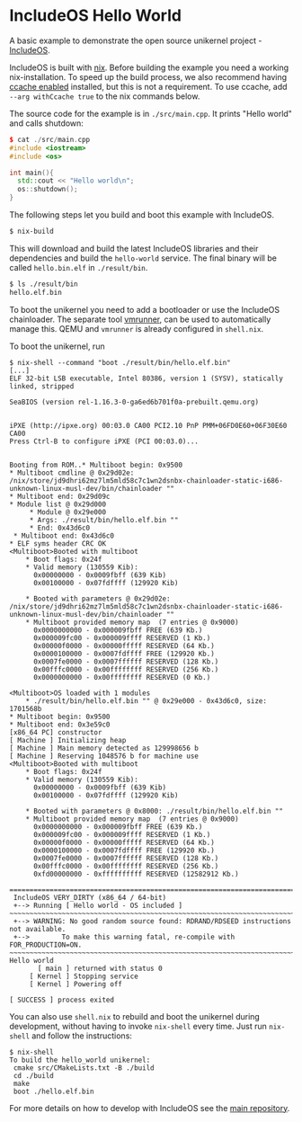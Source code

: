 # IncludeOS Hello World
A basic example to demonstrate the open source unikernel project - [IncludeOS](https://github.com/includeos/includeos).

IncludeOS is built with [nix](https://nixos.org). Before building the example
you need a working nix-installation. To speed up the build process, we also
recommend having [ccache enabled](https://nixos.wiki/wiki/CCache) installed, but this is
not a requirement. To use ccache, add `--arg withCcache true` to the nix commands below.

The source code for the example is in `./src/main.cpp`. It prints "Hello world" and calls shutdown:
```c++
$ cat ./src/main.cpp
#include <iostream>
#include <os>

int main(){
  std::cout << "Hello world\n";
  os::shutdown();
}
```

The following steps let you build and boot this example with IncludeOS.

```bash
$ nix-build
```

This will download and build the latest IncludeOS libraries and their
dependencies and build the `hello-world` service. The final binary will be
called `hello.bin.elf` in `./result/bin`.

```bash
$ ls ./result/bin
hello.elf.bin
```

To boot the unikernel you need to add a bootloader or use the IncludeOS
chainloader. The separate tool
[vmrunner](https://github.com/includeos/vmrunner), can be used to automatically
manage this. QEMU and `vmrunner` is already configured in `shell.nix`.

To boot the unikernel, run

```
$ nix-shell --command "boot ./result/bin/hello.elf.bin"
[...]
ELF 32-bit LSB executable, Intel 80386, version 1 (SYSV), statically linked, stripped

SeaBIOS (version rel-1.16.3-0-ga6ed6b701f0a-prebuilt.qemu.org)


iPXE (http://ipxe.org) 00:03.0 CA00 PCI2.10 PnP PMM+06FD0E60+06F30E60 CA00
Press Ctrl-B to configure iPXE (PCI 00:03.0)...


Booting from ROM..* Multiboot begin: 0x9500
* Multiboot cmdline @ 0x29d02e: /nix/store/jd9dhri62mz7lm5mld58c7c1wn2dsnbx-chainloader-static-i686-unknown-linux-musl-dev/bin/chainloader ""
* Multiboot end: 0x29d09c
* Module list @ 0x29d000
	 * Module @ 0x29e000
	 * Args: ./result/bin/hello.elf.bin ""
 	 * End: 0x43d6c0
 * Multiboot end: 0x43d6c0
* ELF syms header CRC OK
<Multiboot>Booted with multiboot
	* Boot flags: 0x24f
	* Valid memory (130559 Kib):
	  0x00000000 - 0x0009fbff (639 Kib)
	  0x00100000 - 0x07fdffff (129920 Kib)

	* Booted with parameters @ 0x29d02e: /nix/store/jd9dhri62mz7lm5mld58c7c1wn2dsnbx-chainloader-static-i686-unknown-linux-musl-dev/bin/chainloader ""
	* Multiboot provided memory map  (7 entries @ 0x9000)
	  0x0000000000 - 0x000009fbff FREE (639 Kb.)
	  0x000009fc00 - 0x000009ffff RESERVED (1 Kb.)
	  0x00000f0000 - 0x00000fffff RESERVED (64 Kb.)
	  0x0000100000 - 0x0007fdffff FREE (129920 Kb.)
	  0x0007fe0000 - 0x0007ffffff RESERVED (128 Kb.)
	  0x00fffc0000 - 0x00ffffffff RESERVED (256 Kb.)
	  0x0000000000 - 0x00ffffffff RESERVED (0 Kb.)

<Multiboot>OS loaded with 1 modules
	* ./result/bin/hello.elf.bin "" @ 0x29e000 - 0x43d6c0, size: 1701568b
* Multiboot begin: 0x9500
* Multiboot end: 0x3e59c0
[x86_64 PC] constructor
[ Machine ] Initializing heap
[ Machine ] Main memory detected as 129998656 b
[ Machine ] Reserving 1048576 b for machine use
<Multiboot>Booted with multiboot
	* Boot flags: 0x24f
	* Valid memory (130559 Kib):
	  0x00000000 - 0x0009fbff (639 Kib)
	  0x00100000 - 0x07fdffff (129920 Kib)

	* Booted with parameters @ 0x8000: ./result/bin/hello.elf.bin ""
	* Multiboot provided memory map  (7 entries @ 0x9000)
	  0x0000000000 - 0x000009fbff FREE (639 Kb.)
	  0x000009fc00 - 0x000009ffff RESERVED (1 Kb.)
	  0x00000f0000 - 0x00000fffff RESERVED (64 Kb.)
	  0x0000100000 - 0x0007fdffff FREE (129920 Kb.)
	  0x0007fe0000 - 0x0007ffffff RESERVED (128 Kb.)
	  0x00fffc0000 - 0x00ffffffff RESERVED (256 Kb.)
	  0xfd00000000 - 0xffffffffff RESERVED (12582912 Kb.)

================================================================================
 IncludeOS VERY_DIRTY (x86_64 / 64-bit)
 +--> Running [ Hello world - OS included ]
~~~~~~~~~~~~~~~~~~~~~~~~~~~~~~~~~~~~~~~~~~~~~~~~~~~~~~~~~~~~~~~~~~~~~~~~~~~~~~~~
 +--> WARNING: No good random source found: RDRAND/RDSEED instructions not available.
 +-->        To make this warning fatal, re-compile with FOR_PRODUCTION=ON.
~~~~~~~~~~~~~~~~~~~~~~~~~~~~~~~~~~~~~~~~~~~~~~~~~~~~~~~~~~~~~~~~~~~~~~~~~~~~~~~~
Hello world
       [ main ] returned with status 0
     [ Kernel ] Stopping service
     [ Kernel ] Powering off

[ SUCCESS ] process exited
```

You can also use `shell.nix` to rebuild and boot the unikernel during
development, without having to invoke `nix-shell` every time. Just run
`nix-shell` and follow the instructions:

```
$ nix-shell
To build the hello_world unikernel:
 cmake src/CMakeLists.txt -B ./build
 cd ./build
 make
 boot ./hello.elf.bin
```

For more details on how to develop with IncludeOS see the [main
repository](https://github.com/includeos/includeos.git).

